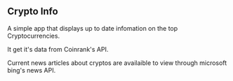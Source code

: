 ## Crypto Info

A simple app that displays up to date infomation on the top Cryptocurrencies.

It get it's data from Coinrank's API. 

Current news articles about cryptos are availaible to view through microsoft bing's news API.



